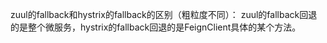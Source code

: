 zuul的fallback和hystrix的fallback的区别（粗粒度不同）：
zuul的fallback回退的是整个微服务，hystrix的fallback回退的是FeignClient具体的某个方法。